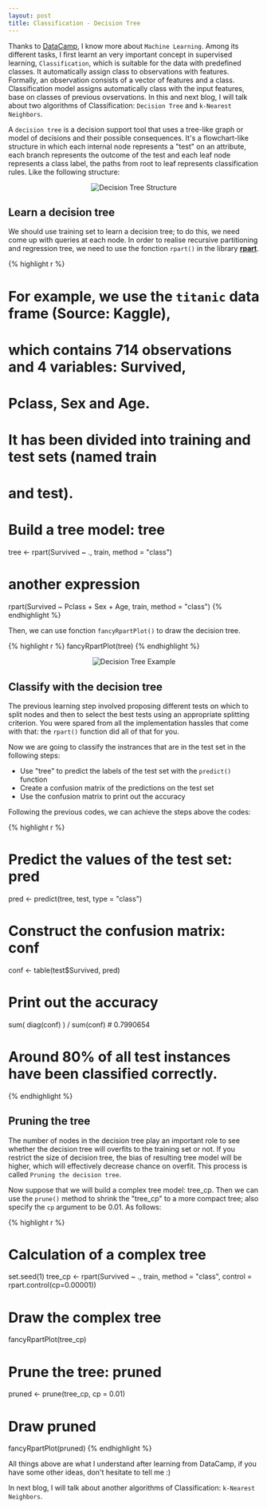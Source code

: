 ```yaml
---
layout: post
title: Classification - Decision Tree
---
```


Thanks to [DataCamp][DataCamp], I know more about `Machine Learning`. Among its 
different tasks, I first learnt an very important concept in supervised learning,
 `Classification`, which is suitable for the data with predefined classes. It 
automatically assign class to observations with features. Formally, an 
observation consists of a vector of features and a class. Classification model 
assigns automatically class with the input features, base on classes of previous 
ovservations. In this and next blog, I will talk about two algorithms of 
Classification: `Decision Tree` and `k-Nearest Neighbors`.


A `decision tree` is a decision support tool that uses a tree-like graph or 
model of decisions and their possible consequences. It's a flowchart-like 
structure in which each internal node represents a "test" on an attribute, 
each branch represents the outcome of the test and each leaf node represents 
a class label, the paths from root to leaf represents classification rules. 
Like the following structure:

<p align="center"><img alt="Decision Tree Structure" src="{{ site.baseurl }}/
images/20160823-decision-tree-structure.png"/></p>

## Learn a decision tree

We should use training set to learn a decision tree; to do this, we need come up 
with queries at each node. In order to realise recursive partitioning and 
regression tree, we need to use the fonction `rpart()` in the library 
[**rpart**][package-rpart]. 

{% highlight r %}
# For example, we use the `titanic` data frame (Source: Kaggle),
# which contains 714 observations and 4 variables: Survived, 
# Pclass, Sex and Age.
# It has been divided into training and test sets (named train 
# and test).
# Build a tree model: tree
tree <- rpart(Survived ~ ., train, method = "class")
# another expression
rpart(Survived ~ Pclass + Sex + Age, train, method = "class")
{% endhighlight %}

Then, we can use fonction `fancyRpartPlot()` to draw the decision tree.

{% highlight r %}
fancyRpartPlot(tree)
{% endhighlight %}

<p align="center"><img alt="Decision Tree Example" src="{{site.baseurl }}/
images/20160824-decision-tree-example.png"/></p>

## Classify with the decision tree

The previous learning step involved proposing different tests on which to 
split nodes and then to select the best tests using an appropriate splitting 
criterion. You were spared from all the implementation hassles that come 
with that: the `rpart()` function did all of that for you.

Now we are going to classify the instrances that are in the test set in 
the following steps:

* Use "tree" to predict the labels of the test set with the `predict()` 
function
* Create a confusion matrix of the predictions on the test set
* Use the confusion matrix to print out the accuracy

Following the previous codes, we can achieve the steps above the codes:

{% highlight r %}
# Predict the values of the test set: pred
pred <- predict(tree, test, type = "class")

# Construct the confusion matrix: conf
conf <- table(test$Survived, pred)

# Print out the accuracy
sum( diag(conf) ) / sum(conf)  # 0.7990654
# Around 80% of all test instances have been classified correctly.
{% endhighlight %}

## Pruning the tree

The number of nodes in the decision tree play an important role to see 
whether the decision tree will overfits to the training set or not. If 
you restrict the size of decision tree, the bias of resulting tree model will 
be higher, which will effectively decrease chance on overfit. This process 
is called `Pruning the decision tree`.

Now suppose that we will build a complex tree model: tree_cp. Then we can 
use the `prune()` method to shrink the "tree_cp" to a more compact tree; 
also specify the `cp` argument to be 0.01. As follows:

{% highlight r %}
# Calculation of a complex tree
set.seed(1)
tree_cp <- rpart(Survived ~ ., train, method = "class", 
           control = rpart.control(cp=0.00001))

# Draw the complex tree
fancyRpartPlot(tree_cp)

# Prune the tree: pruned
pruned <- prune(tree_cp, cp = 0.01)

# Draw pruned
fancyRpartPlot(pruned)
{% endhighlight %}


All things above are what I understand after learning from DataCamp, if you 
have some other ideas, don't hesitate to tell me :)

In next blog, I will talk about another algorithms of Classification: 
`k-Nearest Neighbors`.


[DataCamp]:https://www.datacamp.com/home
[package-rpart]:https://cran.r-project.org/web/packages/rpart/rpart.pdf
